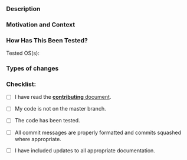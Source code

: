 <!--- Please fill out the following template, which will help other contributors review your Pull Request. -->

<!--- Make sure you’ve read the contribution guidelines here: https://github.com/Palakis/obs-websocket/blob/4.x-current/CONTRIBUTING.md -->

### Description
<!--- Describe your changes. -->

### Motivation and Context
<!--- Why is this change required? What problem does it solve? -->
<!--- If it fixes/closes an open issue or implements feature request, -->
<!--- please link to the issue here. -->

### How Has This Been Tested?
<!--- Please describe in detail how you tested your changes, along with the OS(s) you tested with. -->
Tested OS(s): 

### Types of changes
<!--- What types of changes does your PR introduce? Uncomment all that apply -->

<!--- - Bug fix (non-breaking change which fixes an issue) -->
<!--- - New request/event (non-breaking) -->
<!--- - Documentation change (a change to documentation pages) -->
<!--- - Enhancement (modification to a current event/request which adds functionality) -->
<!--- - Performance enhancement (non-breaking change which improves efficiency) -->
<!--- - Code cleanup (non-breaking change which makes code smaller or more readable) -->

### Checklist:
<!--- Go over all the following points, and put an `x` in all the boxes that apply. -->
<!--- If you're unsure about any of these, don't hesitate to ask. We're here to help! -->
- [ ] I have read the [**contributing** document](https://github.com/Palakis/obs-websocket/blob/4.x-current/CONTRIBUTING.md).
- [ ] My code is not on the master branch.
- [ ] The code has been tested.
- [ ] All commit messages are properly formatted and commits squashed where appropriate.
- [ ] I have included updates to all appropriate documentation.

